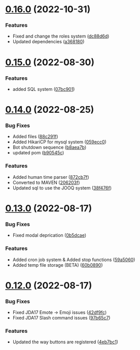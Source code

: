 # [0.16.0](https://github.com/Greazi-Times/Discord_Bot_Foundation/compare/v0.15.0...v0.16.0) (2022-10-31)


### Features

* Fixed and change the roles system ([dc88d6d](https://github.com/Greazi-Times/Discord_Bot_Foundation/commit/dc88d6d64fefd266e4e5c482574d5959a380aa28))
* Updated dependencies  ([a368180](https://github.com/Greazi-Times/Discord_Bot_Foundation/commit/a368180c3d8c90be0d669e7fd22ee469bb509a94))



# [0.15.0](https://github.com/Greazi-Times/Discord_Bot_Foundation/compare/v0.14.0...v0.15.0) (2022-08-30)


### Features

* added SQL system ([07bc901](https://github.com/Greazi-Times/Discord_Bot_Foundation/commit/07bc9013f801808825417390a75744eb6c617a2e))



# [0.14.0](https://github.com/Greazi-Times/Discord_Bot_Foundation/compare/v0.13.0...v0.14.0) (2022-08-25)


### Bug Fixes

* Added files ([88c291f](https://github.com/Greazi-Times/Discord_Bot_Foundation/commit/88c291ffa1e7d03aafeac5d9189ce721153441ce))
* Added HikariCP for mysql system ([059ecc0](https://github.com/Greazi-Times/Discord_Bot_Foundation/commit/059ecc0143869cdd09bf575b1e6f396bc2862dc9))
* Bot shutdown sequence ([b8aea7b](https://github.com/Greazi-Times/Discord_Bot_Foundation/commit/b8aea7bb0ad9d84c5893108a6b2f38acda5386a2))
* updated pom ([b90545c](https://github.com/Greazi-Times/Discord_Bot_Foundation/commit/b90545c50bd073a75d1bd98be634cd472ed1adbb))


### Features

* Added human time parser ([872cb7f](https://github.com/Greazi-Times/Discord_Bot_Foundation/commit/872cb7fa58e0d4e45ab4cc095932b3eb6c71142d))
* Converted to MAVEN ([206203f](https://github.com/Greazi-Times/Discord_Bot_Foundation/commit/206203f9cfd637fde194d868cf4c2f8ce54a37fb))
* Updated sql to use the JOOQ system ([38f476f](https://github.com/Greazi-Times/Discord_Bot_Foundation/commit/38f476f1a3062aee4a7d0e6b8e56c72512652697))



# [0.13.0](https://github.com/Greazi-Times/Discord_Bot_Foundation/compare/v0.12.0...v0.13.0) (2022-08-17)


### Bug Fixes

* Fixed modal deprication ([0b5dcae](https://github.com/Greazi-Times/Discord_Bot_Foundation/commit/0b5dcae7174247edc5ef734130afb79acbac3443))


### Features

* Added cron job system & Added stop functions ([59a5060](https://github.com/Greazi-Times/Discord_Bot_Foundation/commit/59a50609919bed4c7aa30da5932830e233c04374))
* Added temp file storage (BETA) ([60b0890](https://github.com/Greazi-Times/Discord_Bot_Foundation/commit/60b08900f36dfb8cf0bbc048c68681f415e09aab))



# [0.12.0](https://github.com/Greazi-Times/Discord_Bot_Foundation/compare/v0.11.2...v0.12.0) (2022-08-17)


### Bug Fixes

* Fixed JDA17 Emote -> Emoji issues ([42df9fc](https://github.com/Greazi-Times/Discord_Bot_Foundation/commit/42df9fcc3fe2757ecf74ccf0f30c45af1c35e466))
* Fixed JDA17 Slash command issues ([97b65c7](https://github.com/Greazi-Times/Discord_Bot_Foundation/commit/97b65c763261dcd68ea6cdd858d026100fc23d20))


### Features

* Updated the way buttons are registered ([4eb7bc1](https://github.com/Greazi-Times/Discord_Bot_Foundation/commit/4eb7bc1a476b897c6ca142fce4505c604337d4c2))



